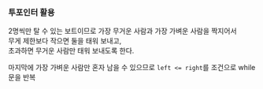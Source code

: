 
### 투포인터 활용

2명씩만 탈 수 있는 보트이므로 가장 무거운 사람과 가장 가벼운 사람을 짝지어서  
무게 제한보다 작으면 둘을 태워 보내고,  
초과하면 무거운 사람만 태워 보내도록 한다.  

마지막에 가장 가벼운 사람만 혼자 남을 수 있으므로 `left <= right`를 조건으로 while문을 반복
